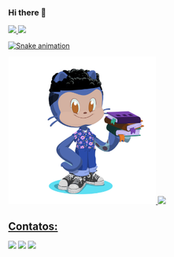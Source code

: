 ### Hi there 👋

<!--
**lucasetdasilva/lucasetdasilva** is a ✨ _special_ ✨ repository because its `README.md` (this file) appears on your GitHub profile.

Here are some ideas to get you started:

- 🔭 I’m currently working on ...
- 🌱 I’m currently learning ...
- 👯 I’m looking to collaborate on ...
- 🤔 I’m looking for help with ...
- 💬 Ask me about ...
- 📫 How to reach me: ...
- 😄 Pronouns: ...
- ⚡ Fun fact: ...
-->

<div>
<a href="https://github.com/lucasetdasilva">
<img height="180em" src="https://github-readme-stats.vercel.app/api/top-langs/?username=lucasetdasilva&layout=compact&langs_count=7&theme=dracula"/>
<img height="180em" src="https://github-readme-stats.vercel.app/api?username=lucasetdasilva&show_icons=true&theme=dracula&include_all_commits=true&count_private=true"/>
</div>

  ![Snake animation](https://github.com/lucasetdasilva/lucasetdasilva/blob/output/github-contribution-grid-snake.svg)

<img src = "git.png" widht = "300" height = "300">
<img src="https://cdn.jsdelivr.net/gh/devicons/devicon/icons/python/python-original-wordmark.svg" widht = "80" height = "80" />

## Contatos:
 <div>
<a href="https://instagram.com/lucs_eng" target="_blank"><img src="https://img.shields.io/badge/-Instagram-%23E4405F?style=for-the-badge&logo=instagram&logoColor=white" target="_blank"></a>
<a href = "mailto:contato@lucasemanoelteixeiraengracio@gmail.com"><img src="https://img.shields.io/badge/Gmail-D14836?style=for-the-badge&logo=gmail&logoColor=white" target="_blank"></a>
<a href="https://br.linkedin.com/in/lucas-emanoel-teixeira-engracio-da-silva-ab5611234?trk=public_profile_browsemap" target="_blank"><img src="https://img.shields.io/badge/-LinkedIn-%230077B5?style=for-the-badge&logo=linkedin&logoColor=white" target="_blank"></a>   
</div>
